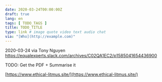 ```yaml
---
date: 2020-03-24T00:00:00Z
draft: true
lang: en
tags: [ TODO_TAGS ]
title: TODO_TITLE
type: link # image quote video text audio chat
via: "[Who](http://example.com)"
---
```



2020-03-24 via Tony Nguyen
https://equalexperts.slack.com/archives/C02QA1EC2/p1585041654436900

TODO: Get the PDF + Summarise it

[https://www.ethical-litmus.site/](https://www.ethical-litmus.site/)

